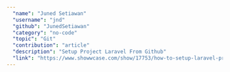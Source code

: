 ```yaml
---
  "name": "Juned Setiawan"
  "username": "jnd"
  "github": "JunedSetiawan"  
  "category": "no-code"
  "topic": "Git"
  "contribution": "article"
  "description": "Setup Project Laravel From Github"
  "link": "https://www.showwcase.com/show/17753/how-to-setup-laravel-project-cloned-from-github"
---
```

